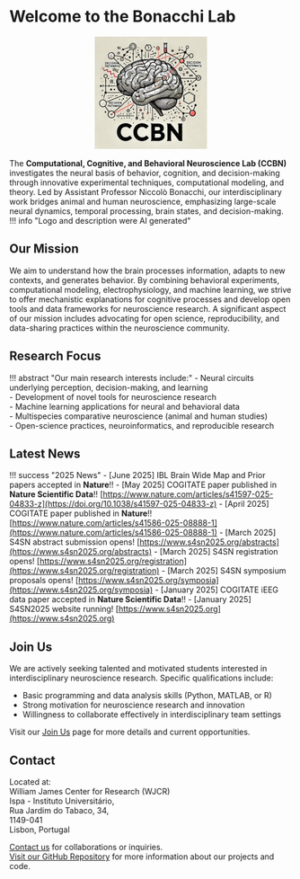 # Welcome to the Bonacchi Lab

<p align="center">
  <img src="assets/images/logo/CCBN_logo_200x200.png" />
</p>

<!-- ![Bonacchi Lab Team Photo](assets/images/team/team2025.png) -->

The **Computational, Cognitive, and Behavioral Neuroscience Lab (CCBN)** investigates the neural basis of behavior, cognition, and decision-making through innovative experimental techniques, computational modeling, and theory. Led by Assistant Professor Niccolò Bonacchi, our interdisciplinary work bridges animal and human neuroscience, emphasizing large-scale neural dynamics, temporal processing, brain states, and decision-making.  
!!! info "Logo and description were AI generated"

## Our Mission

We aim to understand how the brain processes information, adapts to new contexts, and generates behavior. By combining behavioral experiments, computational modeling, electrophysiology, and machine learning, we strive to offer mechanistic explanations for cognitive processes and develop open tools and data frameworks for neuroscience research. A significant aspect of our mission includes advocating for open science, reproducibility, and data-sharing practices within the neuroscience community.

## Research Focus

!!! abstract "Our main research interests include:"
    - Neural circuits underlying perception, decision-making, and learning  
    - Development of novel tools for neuroscience research  
    - Machine learning applications for neural and behavioral data  
    - Multispecies comparative neuroscience (animal and human studies)  
    - Open-science practices, neuroinformatics, and reproducible research  

## Latest News

<!-- {{ include "news.md" start-after="### 2025" end-before="### 2024" }} -->
!!! success "2025 News"
    - [June 2025] IBL Brain Wide Map and Prior papers accepted in **Nature**!!
    - [May 2025] COGITATE paper published in **Nature Scientific Data**!! [https://www.nature.com/articles/s41597-025-04833-z](https://doi.org/10.1038/s41597-025-04833-z)
    - [April 2025] COGITATE paper published in **Nature**!! [https://www.nature.com/articles/s41586-025-08888-1](https://www.nature.com/articles/s41586-025-08888-1)
    - [March 2025] S4SN abstract submission opens! [https://www.s4sn2025.org/abstracts](https://www.s4sn2025.org/abstracts)
    - [March 2025] S4SN registration opens! [https://www.s4sn2025.org/registration](https://www.s4sn2025.org/registration)
    - [March 2025] S4SN symposium proposals opens! [https://www.s4sn2025.org/symposia](https://www.s4sn2025.org/symposia)
    - [January 2025] COGITATE iEEG data paper accepted in **Nature Scientific Data**!!
    - [January 2025] S4SN2025 website running! [https://www.s4sn2025.org](https://www.s4sn2025.org)

## Join Us

We are actively seeking talented and motivated students interested in interdisciplinary neuroscience research. Specific qualifications include:

- Basic programming and data analysis skills (Python, MATLAB, or R)
- Strong motivation for neuroscience research and innovation
- Willingness to collaborate effectively in interdisciplinary team settings

Visit our [Join Us](join.md) page for more details and current opportunities.

## Contact

Located at:  
William James Center for Research (WJCR)  
Ispa - Instituto Universitário,  
Rua Jardim do Tabaco, 34,  
1149-041  
Lisbon, Portugal  

[Contact us](contact.md) for collaborations or inquiries.  
[Visit our GitHub Repository](https://github.com/BonacchiLab/bonacchilab.github.io) for more information about our projects and code.
